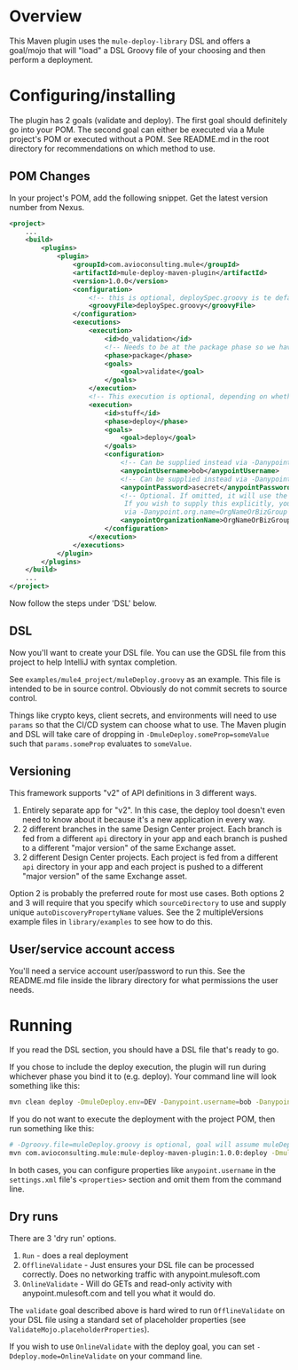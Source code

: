 # Overview

This Maven plugin uses the `mule-deploy-library` DSL and offers a goal/mojo that will "load" a DSL Groovy file of your choosing and then perform a deployment.

# Configuring/installing

The plugin has 2 goals (validate and deploy). The first goal should definitely go into your POM. The second goal can either be executed via a Mule project's POM or executed without a POM. See README.md in the root directory for recommendations on which method to use.

## POM Changes

In your project's POM, add the following snippet. Get the latest version number from Nexus.

```xml
<project>
    ...
    <build>
        <plugins>
            <plugin>
                <groupId>com.avioconsulting.mule</groupId>
                <artifactId>mule-deploy-maven-plugin</artifactId>
                <version>1.0.0</version>
                <configuration>
                    <!-- this is optional, deploySpec.groovy is te default if you do not specify -->
                    <groovyFile>deploySpec.groovy</groovyFile>
                </configuration>
                <executions>
                    <execution>
                        <id>do_validation</id>
                        <!-- Needs to be at the package phase so we have an artifact to use -->
                        <phase>package</phase>
                        <goals>
                            <goal>validate</goal>
                        </goals>
                    </execution>
                    <!-- This execution is optional, depending on whether you want to run the deployment with Maven or not -->
                    <execution>
                        <id>stuff</id>
                        <phase>deploy</phase>
                        <goals>
                            <goal>deploy</goal>
                        </goals>
                        <configuration>                            
                            <!-- Can be supplied instead via -Danypoint.username=bob on the command line -->
                            <anypointUsername>bob</anypointUsername>
                            <!-- Can be supplied instead via -Danypoint.password=asecret on the command line -->
                            <anypointPassword>asecret</anypointPassword>
                            <!-- Optional. If omitted, it will use the default org or business group for the user
                             If you wish to supply this explicitly, you can either do it here like this or
                             via -Danypoint.org.name=OrgNameOrBizGroup -->
                            <anypointOrganizationName>OrgNameOrBizGroup</anypointOrganizationName>
                        </configuration>
                    </execution>
                </executions>
            </plugin>
        </plugins>
    </build>
    ...
</project>
```

Now follow the steps under 'DSL' below.

## DSL

Now you'll want to create your DSL file. You can use the GDSL file from this project to help IntelliJ with syntax completion.

See `examples/mule4_project/muleDeploy.groovy` as an example. This file is intended to be in source control. Obviously do not commit secrets to source control.

Things like crypto keys, client secrets, and environments will need to use `params` so that the CI/CD system can choose what to use. The Maven plugin and DSL will take care of dropping in `-DmuleDeploy.someProp=someValue` such that `params.someProp` evaluates to `someValue`.

## Versioning

This framework supports "v2" of API definitions in 3 different ways.

1. Entirely separate app for "v2". In this case, the deploy tool doesn't even need to know about it because it's a new application in every way.
2. 2 different branches in the same Design Center project. Each branch is fed from a different `api` directory in your app and each branch is pushed to a different "major version" of the same Exchange asset.
3. 2 different Design Center projects. Each project is fed from a different `api` directory in your app and each project is pushed to a different "major version" of the same Exchange asset.

Option 2 is probably the preferred route for most use cases. Both options 2 and 3 will require that you specify which `sourceDirectory` to use and supply unique `autoDiscoveryPropertyName` values. See the 2 multipleVersions example files in `library/examples` to see how to do this.

## User/service account access

You'll need a service account user/password to run this. See the README.md file inside the library directory for what permissions the user needs.

# Running

If you read the DSL section, you should have a DSL file that's ready to go.

If you chose to include the deploy execution, the plugin will run during whichever phase you bind it to (e.g. deploy). Your command line will look something like this:

```sh
mvn clean deploy -DmuleDeploy.env=DEV -Danypoint.username=bob -Danypoint.password=asecret -DmuleDeploy.cryptoKey=hello -DmuleDeploy.autoDiscClientId=theId -DmuleDeploy.autoDiscClientSecret=theSecret
```

If you do not want to execute the deployment with the project POM, then run something like this:

```sh
# -Dgroovy.file=muleDeploy.groovy is optional, goal will assume muleDeploy.groovy is the filename if not supplied
mvn com.avioconsulting.mule:mule-deploy-maven-plugin:1.0.0:deploy -DmuleDeploy.env=DEV -Danypoint.username=bob -Danypoint.password=asecret -DmuleDeploy.cryptoKey=hello -DmuleDeploy.autoDiscClientId=theId -DmuleDeploy.autoDiscClientSecret=theSecret -DmuleDeploy.appArtifact=target/mule4testapp-1.0.0-mule-application.jar
```

In both cases, you can configure properties like `anypoint.username` in the `settings.xml` file's `<properties>` section and omit them from the command line. 

## Dry runs

There are 3 'dry run' options.

1. `Run` - does a real deployment
2. `OfflineValidate` - Just ensures your DSL file can be processed correctly. Does no networking traffic with anypoint.mulesoft.com
3. `OnlineValidate` - Will do GETs and read-only activity with anypoint.mulesoft.com and tell you what it would do. 

The `validate` goal described above is hard wired to run `OfflineValidate` on your DSL file using a standard set of placeholder properties (see `ValidateMojo.placeholderProperties`).

If you wish to use `OnlineValidate` with the deploy goal, you can set `-Ddeploy.mode=OnlineValidate` on your command line.
